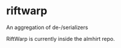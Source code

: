 riftwarp
========

An aggregation of de-/serializers

RiftWarp is currently inside the almhirt repo.
